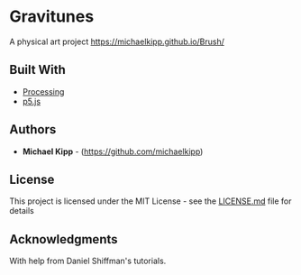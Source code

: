 # Gravitunes

A physical art project
https://michaelkipp.github.io/Brush/

## Built With

* [Processing](https://processing.org/)
* [p5.js](https://p5js.org/)

## Authors

* **Michael Kipp** - (https://github.com/michaelkipp)

## License

This project is licensed under the MIT License - see the [LICENSE.md](LICENSE.md) file for details

## Acknowledgments

With help from Daniel Shiffman's tutorials.
